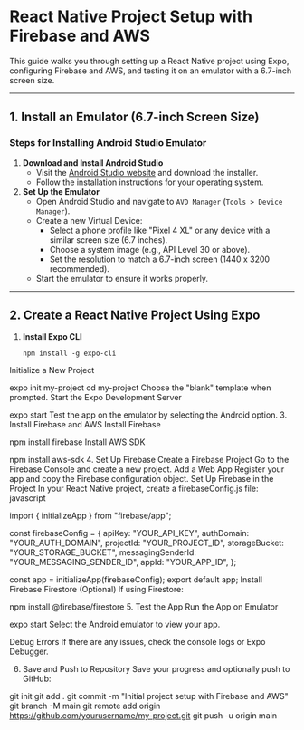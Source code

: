 # React Native Project Setup with Firebase and AWS

This guide walks you through setting up a React Native project using Expo, configuring Firebase and AWS, and testing it on an emulator with a 6.7-inch screen size.

---

## **1. Install an Emulator (6.7-inch Screen Size)**

### **Steps for Installing Android Studio Emulator**
1. **Download and Install Android Studio**  
   - Visit the [Android Studio website](https://developer.android.com/studio) and download the installer.
   - Follow the installation instructions for your operating system.
2. **Set Up the Emulator**  
   - Open Android Studio and navigate to `AVD Manager` (`Tools > Device Manager`).
   - Create a new Virtual Device:
     - Select a phone profile like "Pixel 4 XL" or any device with a similar screen size (6.7 inches).
     - Choose a system image (e.g., API Level 30 or above).
     - Set the resolution to match a 6.7-inch screen (1440 x 3200 recommended).
   - Start the emulator to ensure it works properly.

---

## **2. Create a React Native Project Using Expo**

1. **Install Expo CLI**  
   ```
   npm install -g expo-cli
Initialize a New Project


expo init my-project
cd my-project
Choose the "blank" template when prompted.
Start the Expo Development Server


expo start
Test the app on the emulator by selecting the Android option.
3. Install Firebase and AWS
Install Firebase


npm install firebase
Install AWS SDK


npm install aws-sdk
4. Set Up Firebase
Create a Firebase Project
Go to the Firebase Console and create a new project.
Add a Web App
Register your app and copy the Firebase configuration object.
Set Up Firebase in the Project
In your React Native project, create a firebaseConfig.js file:
javascript

import { initializeApp } from "firebase/app";

const firebaseConfig = {
    apiKey: "YOUR_API_KEY",
    authDomain: "YOUR_AUTH_DOMAIN",
    projectId: "YOUR_PROJECT_ID",
    storageBucket: "YOUR_STORAGE_BUCKET",
    messagingSenderId: "YOUR_MESSAGING_SENDER_ID",
    appId: "YOUR_APP_ID",
};

const app = initializeApp(firebaseConfig);
export default app;
Install Firebase Firestore (Optional)
If using Firestore:


npm install @firebase/firestore
5. Test the App
Run the App on Emulator



expo start
Select the Android emulator to view your app.

Debug Errors
If there are any issues, check the console logs or Expo Debugger.

6. Save and Push to Repository
Save your progress and optionally push to GitHub:


git init
git add .
git commit -m "Initial project setup with Firebase and AWS"
git branch -M main
git remote add origin https://github.com/yourusername/my-project.git
git push -u origin main
